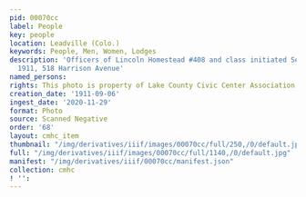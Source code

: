 ```yaml
---
pid: 00070cc
label: People
key: people
location: Leadville (Colo.)
keywords: People, Men, Women, Lodges
description: 'Officers of Lincoln Homestead #408 and class initiated September 6,
  1911, 518 Harrison Avenue'
named_persons: 
rights: This photo is property of Lake County Civic Center Association.
creation_date: '1911-09-06'
ingest_date: '2020-11-29'
format: Photo
source: Scanned Negative
order: '68'
layout: cmhc_item
thumbnail: "/img/derivatives/iiif/images/00070cc/full/250,/0/default.jpg"
full: "/img/derivatives/iiif/images/00070cc/full/1140,/0/default.jpg"
manifest: "/img/derivatives/iiif/00070cc/manifest.json"
collection: cmhc
! '': 
---
```

